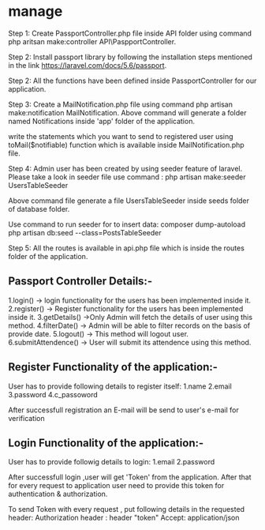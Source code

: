 # manage

Step 1:
Create PassportController.php file inside API folder using command php aritsan make:controller API\\PaspportController.

Step 2: Install passport library by following the installation steps mentioned in the link https://laravel.com/docs/5.6/passport.

Step 2: All the functions have been defined inside PassportController for our application.

Step 3: Create a MailNotification.php file using command php artisan make:notification MailNotification. 
Above command will generate a folder named Notifications inside 'app' folder of the application.

write the statements which you want to send to registered user using toMail($notifiable) function which is available inside MailNotification.php file.

Step 4: Admin user has been created by using seeder feature of laravel. Please take a look in seeder file
use command :
php artisan make:seeder UsersTableSeeder

Above command file generate a file UsersTableSeeder inside seeds folder of database folder.

Use command to run seeder for to insert data:
composer dump-autoload
php artisan db:seed --class=PostsTableSeeder

Step 5: All the routes is available in api.php file which is inside the routes folder of the application.


Passport Controller Details:-
-----------------------------

1.login() -> login functionality for the users has been implemented inside it.
2.register() -> Register functionality for the users has been implemented inside it.
3.getDetails() ->Only Admin will fetch the details of user using this method.
4.filterDate() -> Admin will be able to filter records on the basis of provide date.
5.logout() -> This method will logout user.
6.submitAttendence() -> User will submit its attendence using this method.


Register Functionality of the application:-
---------------------------------------

User has to provide following details to register itself:
1.name
2.email
3.password
4.c_passoword

After successfull registration an E-mail will be send to user's e-mail for verification

Login Functionality of the application:-
---------------------------------------
User has to provide followig details to login:
1.email
2.password

After successfull login ,user will get 'Token' from the application.
After that for every request to application user need to provide this token for authentication & authorization.

To send Token with every request , put following details in the requested header:
Authorization header : header "token"
Accept: application/json


